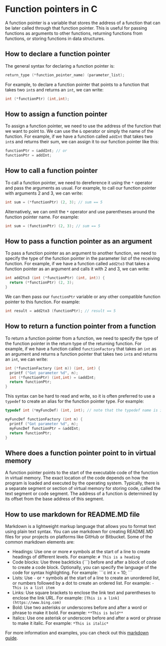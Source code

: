 # Function pointers in C

A function pointer is a variable that stores the address of a function that can be later called through that function pointer. This is useful for passing functions as arguments to other functions, returning functions from functions, or storing functions in data structures.

## How to declare a function pointer

The general syntax for declaring a function pointer is:

```c
return_type (*function_pointer_name) (parameter_list);
```

For example, to declare a function pointer that points to a function that takes two `int`s and returns an `int`, we can write:

```c
int (*functionPtr) (int,int);
```

## How to assign a function pointer

To assign a function pointer, we need to use the address of the function that we want to point to. We can use the `&` operator or simply the name of the function. For example, if we have a function called `addInt` that takes two `int`s and returns their sum, we can assign it to our function pointer like this:

```c
functionPtr = &addInt; // or
functionPtr = addInt;
```

## How to call a function pointer

To call a function pointer, we need to dereference it using the `*` operator and pass the arguments as usual. For example, to call our function pointer with arguments 2 and 3, we can write:

```c
int sum = (*functionPtr) (2, 3); // sum == 5
```

Alternatively, we can omit the `*` operator and use parentheses around the function pointer name. For example:

```c
int sum = (functionPtr) (2, 3); // sum == 5
```

## How to pass a function pointer as an argument

To pass a function pointer as an argument to another function, we need to specify the type of the function pointer in the parameter list of the receiving function. For example, if we have a function called `add2to3` that takes a function pointer as an argument and calls it with 2 and 3, we can write:

```c
int add2to3 (int (*functionPtr) (int, int)) {
  return (*functionPtr) (2, 3);
}
```

We can then pass our `functionPtr` variable or any other compatible function pointer to this function. For example:

```c
int result = add2to3 (functionPtr); // result == 5
```

## How to return a function pointer from a function

To return a function pointer from a function, we need to specify the type of the function pointer in the return type of the returning function. For example, if we have a function called `functionFactory` that takes an `int` as an argument and returns a function pointer that takes two `int`s and returns an `int`, we can write:

```c
int (*functionFactory (int n)) (int, int) {
  printf ("Got parameter %d", n);
  int (*functionPtr) (int,int) = &addInt;
  return functionPtr;
}
```

This syntax can be hard to read and write, so it is often preferred to use a `typedef` to create an alias for the function pointer type. For example:

```c
typedef int (*myFuncDef) (int, int); // note that the typedef name is indeed myFuncDef

myFuncDef functionFactory (int n) {
  printf ("Got parameter %d", n);
  myFuncDef functionPtr = &addInt;
  return functionPtr;
}
```

## Where does a function pointer point to in virtual memory

A function pointer points to the start of the executable code of the function in virtual memory. The exact location of the code depends on how the program is loaded and executed by the operating system. Typically, there is a separate segment or section of virtual memory for storing code, called the text segment or code segment. The address of a function is determined by its offset from the base address of this segment.

## How to use markdown for README.MD file

Markdown is a lightweight markup language that allows you to format text using plain text syntax. You can use markdown for creating README.MD files for your projects on platforms like GitHub or Bitbucket. Some of the common markdown elements are:

- Headings: Use one or more `#` symbols at the start of a line to create headings of different levels. For example: `# This is a heading`
- Code blocks: Use three backticks (\`\`\`) before and after a block of code to create a code block. Optionally, you can specify the language of the code for syntax highlighting. For example: \`\`\`c int x = 10; \`\`\`
- Lists: Use `-` or `*` symbols at the start of a line to create an unordered list, or numbers followed by a dot to create an ordered list. For example: `- This is a list item`
- Links: Use square brackets to enclose the link text and parentheses to enclose the link URL. For example: `[This is a link](https://www.bing.com)`
- Bold: Use two asterisks or underscores before and after a word or phrase to make it bold. For example: `**This is bold**`
- Italics: Use one asterisk or underscore before and after a word or phrase to make it italic. For example: `*This is italic*`

For more information and examples, you can check out this [markdown guide](https://www.markdownguide.org/).


